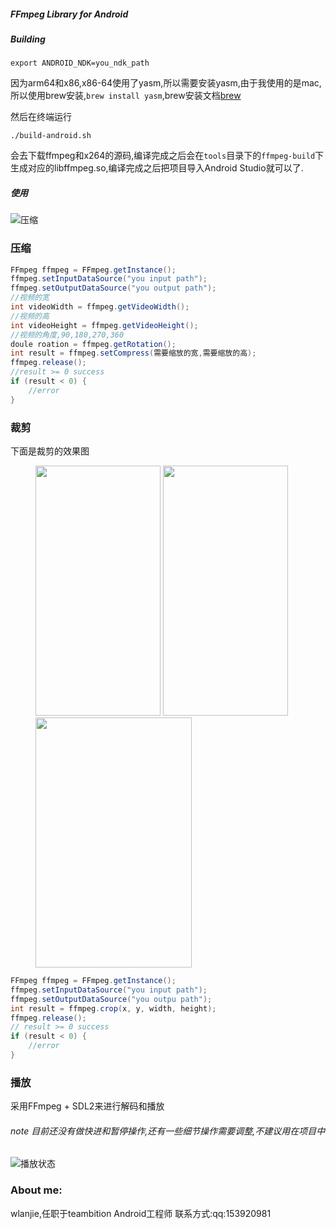 ##### FFmpeg Library for Android

##### Building

    export ANDROID_NDK=you_ndk_path

因为arm64和x86,x86-64使用了yasm,所以需要安装yasm,由于我使用的是mac,所以使用brew安装,```brew install yasm```,brew安装文档[brew](http://brew.sh/index_zh-cn.html)

然后在终端运行

    ./build-android.sh

会去下载ffmpeg和x264的源码,编译完成之后会在```tools```目录下的```ffmpeg-build```下生成对应的libffmpeg.so,编译完成之后把项目导入Android Studio就可以了.

##### 使用

![压缩](https://github.com/wlanjie/AndroidFFmpeg/blob/master/image/compress.png)

### 压缩

```java
FFmpeg ffmpeg = FFmpeg.getInstance();
ffmpeg.setInputDataSource("you input path");
ffmpeg.setOutputDataSource("you output path");
//视频的宽
int videoWidth = ffmpeg.getVideoWidth();
//视频的高
int videoHeight = ffmpeg.getVideoHeight();
//视频的角度,90,180,270,360
doule roation = ffmpeg.getRotation();
int result = ffmpeg.setCompress(需要缩放的宽,需要缩放的高);
ffmpeg.release();
//result >= 0 success
if (result < 0) {
    //error
}
```

### 裁剪

下面是裁剪的效果图


<figure>
    <img width="200" height="400" src="https://github.com/wlanjie/AndroidFFmpeg/blob/master/image/crop_before.png">
    <img width="200" height="400" src="https://github.com/wlanjie/AndroidFFmpeg/blob/master/image/crop_after.png">
    <img width="250" height="400" src="https://github.com/wlanjie/AndroidFFmpeg/blob/master/image/crop_description.png">
</figure>

```java
FFmpeg ffmpeg = FFmpeg.getInstance();
ffmpeg.setInputDataSource("you input path");
ffmpeg.setOutputDataSource("you outpu path");
int result = ffmpeg.crop(x, y, width, height);
ffmpeg.release();
// result >= 0 success
if (result < 0) {
    //error
}
```

### 播放
采用FFmpeg + SDL2来进行解码和播放
###### note 目前还没有做快进和暂停操作,还有一些细节操作需要调整,不建议用在项目中
![播放状态](https://github.com/wlanjie/AndroidFFmpeg/blob/master/image/player.png)

### About me:

wlanjie,任职于teambition Android工程师
联系方式:qq:153920981
